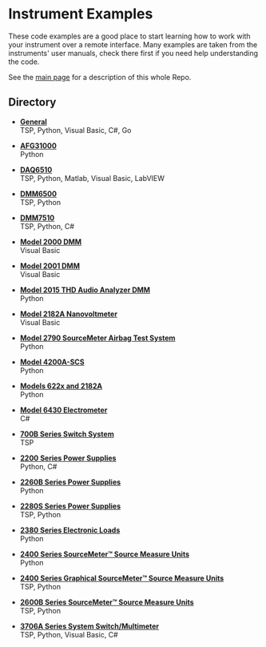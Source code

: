 
# Instrument Examples

These code examples are a good place to start learning how to work with your instrument over a remote interface. Many examples are taken from the instruments' user manuals, check there first if you need help understanding the code.

See the [main page](/) for a description of this whole Repo. 

## Directory

[comment]: **[Instrument](./directory)**  
<!-- The order of included languages is: TSP, Python, Matlab, Visual Basic, C#, LabVIEW, (others) -->

* **[General](./General)**  
TSP, Python, Visual Basic, C#, Go

* **[AFG31000](./AFG31000/)**  
Python

* **[DAQ6510](./DAQ6510)**  
TSP, Python, Matlab, Visual Basic, LabVIEW

* **[DMM6500](./DMM6500)**  
TSP, Python

* **[DMM7510](./DMM7510)**  
TSP, Python, C#

* **[Model 2000 DMM](./Model_2000/)**  
Visual Basic

* **[Model 2001 DMM](./Model_2001/)**  
Visual Basic

* **[Model 2015 THD Audio Analyzer DMM](./Model_2015/)**  
Python

* **[Model 2182A Nanovoltmeter](./Model_2182A/)**  
Visual Basic 

* **[Model 2790 SourceMeter Airbag Test System](./Model_2790/)**  
Python 

* **[Model 4200A-SCS](./Model_4200A/)**  
Python

* **[Models 622x and 2182A](./Model_622x_2182A/)**  
Python

* **[Model 6430 Electrometer](./Model_6430/)**  
C#

* **[700B Series Switch System](./Series_700B/)**  
TSP

* **[2200 Series Power Supplies](./Series_2200/)**  
Python, C#

* **[2260B Series Power Supplies](./Series_2260B)**  
Python

* **[2280S Series Power Supplies](./Series_2280S)**  
TSP, Python

* **[2380 Series Electronic Loads](./Series_2380)**  
Python

* **[2400 Series SourceMeter™ Source Measure Units](./Series_2400/)**  
Python

* **[2400 Series Graphical SourceMeter™ Source Measure Units](./Series_2400_Graphical/)**  
TSP, Python

* **[2600B Series SourceMeter™ Source Measure Units](./Series_2600/)**  
TSP, Python

* **[3706A Series System Switch/Multimeter](./Series_3706A)**  
TSP, Python, Visual Basic, C#